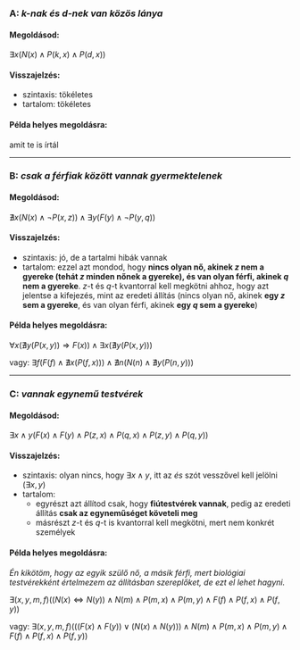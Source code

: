 ### A: *k-nak és d-nek van közös lánya*

#### Megoldásod:

$\exists x(N(x) \land P(k,x) \land P(d,x))$

#### Visszajelzés:

- szintaxis: tökéletes
- tartalom: tökéletes

#### Példa helyes megoldásra:

amit te is írtál

------------------------------------------------

### B: *csak a férfiak között vannak gyermektelenek*

#### Megoldásod:

$\nexists x(N(x) \land \neg P(x,z)) \land \exists y(F(y) \land \neg P(y,q))$

#### Visszajelzés:

- szintaxis: jó, de a tartalmi hibák vannak
- tartalom: ezzel azt mondod, hogy **nincs olyan nő, akinek $z$ nem a gyereke (tehát $z$ minden nőnek a gyereke), és van olyan férfi, akinek $q$ nem a gyereke**. $z$-t és $q$-t kvantorral kell megkötni ahhoz, hogy azt jelentse a kifejezés, mint az eredeti állítás (nincs olyan nő, akinek **egy $z$ sem a gyereke**, és van olyan férfi, akinek **egy $q$ sem a gyereke**)

#### Példa helyes megoldásra:

$\forall x(\nexists y(P(x,y)) \Rightarrow F(x)) \land \exists x(\nexists y(P(x,y)))$

vagy: $\exists f(F(f) \land \nexists x(P(f,x))) \land \nexists n(N(n) \land \nexists y(P(n,y)))$

------------------------------------------------

### C: *vannak egynemű testvérek*

#### Megoldásod:

$\exists x \land y(F(x) \land F(y) \land P(z,x) \land P(q,x) \land P(z,y) \land P(q,y))$

#### Visszajelzés:

- szintaxis: olyan nincs, hogy $\exists x \land y$, itt az *és* szót vesszővel kell jelölni ($\exists x,y$)
- tartalom:
    - egyrészt azt állítod csak, hogy **fiútestvérek vannak**, pedig az eredeti állítás **csak az egyneműséget követeli meg**
    - másrészt $z$-t és $q$-t is kvantorral kell megkötni, mert nem konkrét személyek

#### Példa helyes megoldásra:
*Én kikötöm, hogy az egyik szülő nő, a másik férfi, mert biológiai testvérekként értelmezem az állításban szereplőket, de ezt el lehet hagyni.*

$\exists (x,y,m,f)((N(x) \Leftrightarrow N(y)) \land N(m) \land P(m,x) \land P(m,y) \land F(f) \land P(f,x) \land P(f,y))$

vagy: $\exists (x,y,m,f)(((F(x) \land F(y)) \lor (N(x) \land N(y))) \land N(m) \land P(m,x) \land P(m,y) \land F(f) \land P(f,x) \land P(f,y))$